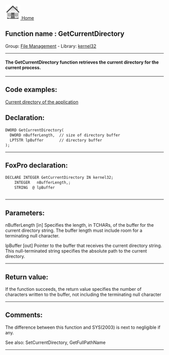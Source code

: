 [<img src="../../images/home.png"> Home ](https://github.com/VFPX/Win32API)  

## Function name : GetCurrentDirectory
Group: [File Management](../../functions_group.md#File_Management)  -  Library: [kernel32](../../Libraries.md#kernel32)  
***  


#### The GetCurrentDirectory function retrieves the current directory for the current process.

***  


## Code examples:
[Current directory of the application](../../samples/sample_004.md)  

## Declaration:
```foxpro  
DWORD GetCurrentDirectory(
  DWORD nBufferLength,  // size of directory buffer
  LPTSTR lpBuffer       // directory buffer
);  
```  
***  


## FoxPro declaration:
```foxpro  
DECLARE INTEGER GetCurrentDirectory IN kernel32;
	INTEGER   nBufferLength,;
	STRING  @ lpBuffer
  
```  
***  


## Parameters:
nBufferLength 
[in] Specifies the length, in TCHARs, of the buffer for the current directory string. The buffer length must include room for a terminating null character. 

lpBuffer 
[out] Pointer to the buffer that receives the current directory string. This null-terminated string specifies the absolute path to the current directory.  
***  


## Return value:
If the function succeeds, the return value specifies the number of characters written to the buffer, not including the terminating null character  
***  


## Comments:
The difference between this function and SYS(2003) is next to negligible if any.  
  
See also: SetCurrentDirectory, GetFullPathName   
  
***  

